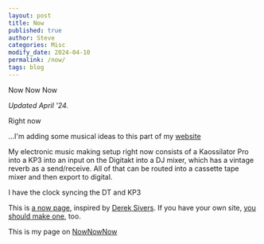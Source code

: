 ```yaml
---
layout: post
title: Now
published: true
author: Steve
categories: Misc
modify_date: 2024-04-10
permalink: /now/
tags: blog
---
```


<span>Now Now Now</span>
<p><em><span>Updated April '24.</span></em><span> </span></p>  

Right now 

...I'm adding some musical ideas to this part of my [website][def] 

[def]: https://stephenschoepfer.com/cube/

My electronic music making setup right now consists of a Kaossilator Pro into a KP3 into an input on the Digitakt into a DJ mixer, which has a vintage reverb as a send/receive. All of that can be routed into a cassette tape mixer and then export to digital.

I have the clock syncing the DT and KP3    

<p><span>This is </span><a href='https://nownownow.com/about'><span>a now page</span></a><span>, inspired by </span><a href='https://sive.rs'><span>Derek Sivers</span></a><span>. If you have your own site, </span><a href='https://nownownow.com/about'><span>you should make one</span></a><span>, too. 

This is my page on <a href='https://nownownow.com/p/YvN2'><span>NowNowNow</span></a><span>

</span>
